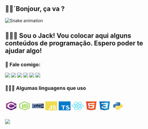 ## 👋🏾´Bonjour, ça va ? 

<div> 

  ![Snake animation](https://github.com/jacksrjack/jacksrjack/blob/output/github-contribution-grid-snake.svg)
 
</div>

## 👨🏾‍🦲 Sou o Jack! Vou colocar aqui alguns conteúdos de programação. Espero poder te ajudar algo!

### 📲 Fale comigo:
<div>
	<a href="https://instagram.com/jacksrjack" target="_blank"><img src="https://img.shields.io/badge/-Instagram-%23E4405F?style=for-the-badge&logo=instagram&logoColor=white" target="_blank"></a>
	<a href="https://www.twitch.tv/jacksrjack" target="_blank"><img src="https://img.shields.io/badge/Twitch-9146FF?style=for-the-badge&logo=twitch&logoColor=white" target="_blank"></a>
	<a href="https://t.me/jacksrjack" target="_blank"><img src="https://img.shields.io/badge/Telegram-2CA5E0?style=for-the-badge&logo=telegram&logoColor=white" target="_blank"></a>
	<a href="https://www.linkedin.com/in/jacksonferreira" target="_blank"><img src="https://img.shields.io/badge/-LinkedIn-%230077B5?style=for-the-badge&logo=linkedin&logoColor=white" target="_blank"></a> 
	<a href="https://api.whatsapp.com/send?phone=5524992013554" target="_blank"><img src="https://img.shields.io/badge/WhatsApp-25D366?style=for-the-badge&logo=whatsapp&logoColor=white" target="_blank"></a> 
	<a href = "mailto:jackson.f.75@gmail.com"><img src="https://img.shields.io/badge/-Gmail-%23333?style=for-the-badge&logo=gmail&logoColor=white" target="_blank"></a>
	
</div>

### 👨🏾‍💻 Algumas linguagens que uso
<div style="display: inline_block"><br>
  <img align="center" alt="C#" height="30" width="40" src="https://raw.githubusercontent.com/devicons/devicon/master/icons/csharp/csharp-original.svg">
  <img align="center" alt="Node" height="30" width="40" src="https://raw.githubusercontent.com/devicons/devicon/master/icons/nodejs/nodejs-original.svg">
  <img align="center" alt="PHP" height="30" width="40" src="https://raw.githubusercontent.com/devicons/devicon/master/icons/php/php-original.svg">
  <img align="center" alt="Js" height="30" width="40" src="https://raw.githubusercontent.com/devicons/devicon/master/icons/javascript/javascript-plain.svg">
  <img align="center" alt="Ts" height="30" width="40" src="https://raw.githubusercontent.com/devicons/devicon/master/icons/typescript/typescript-plain.svg">
  <img align="center" alt="React" height="30" width="40" src="https://raw.githubusercontent.com/devicons/devicon/master/icons/react/react-original.svg">
  <img align="center" alt="HTML" height="30" width="40" src="https://raw.githubusercontent.com/devicons/devicon/master/icons/html5/html5-original.svg">
  <img align="center" alt="CSS" height="30" width="40" src="https://raw.githubusercontent.com/devicons/devicon/master/icons/css3/css3-original.svg">
  <img align="center" alt="Python" height="30" width="40" src="https://raw.githubusercontent.com/devicons/devicon/master/icons/python/python-original.svg">
</div>

##

<div align="left">
  <a href="https://github.com/jacksrjack">
  <img height="180em" src="https://github-readme-stats.vercel.app/api?username=jacksrjack&show_icons=true&theme=react&include_all_commits=true&count_private=true"/>
</div>
